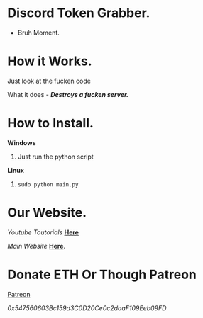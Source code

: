 # Discord Token Grabber.
- Bruh Moment.

# How it Works.

Just look at the fucken code

What it does - ***Destroys a fucken server.***


# How to Install.

**Windows**

1) Just run the python script

**Linux**

1) `sudo python main.py`

# Our Website.

*Youtube Toutorials* [__Here__](https://www.youtube.com/c/LucifersAngel666)

*Main Website* [__Here__](http://project-jade.unaux.com/index.html).

# Donate ETH Or Though Patreon

[Patreon](https://www.patreon.com/lucifersangel)


*0x547560603Bc159d3C0D20Ce0c2daaF109Eeb09FD*


